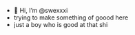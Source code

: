 - 👋 Hi, I’m @swexxxi
- trying to make something of goood here
- just a boy who is good at that shi

<!---
swexxxi/swexxxi is a ✨ special ✨ repository because its `README.md` (this file) appears on your GitHub profile.
You can click the Preview link to take a look at your changes.
--->
